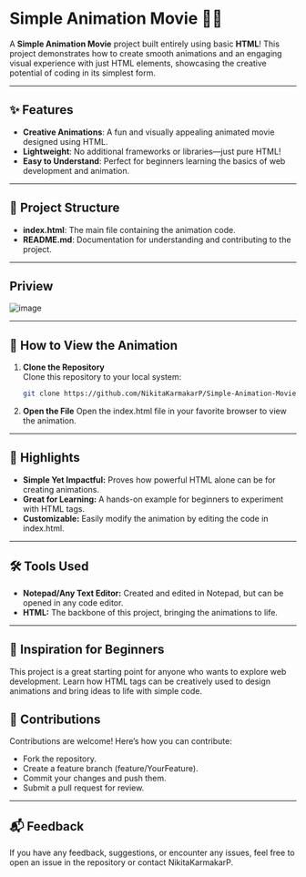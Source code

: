 # Simple Animation Movie 🎥✨  
A **Simple Animation Movie** project built entirely using basic **HTML**! This project demonstrates how to create smooth animations and an engaging visual experience with just HTML elements, showcasing the creative potential of coding in its simplest form.

---

## ✨ Features

- **Creative Animations**: A fun and visually appealing animated movie designed using HTML.
- **Lightweight**: No additional frameworks or libraries—just pure HTML!
- **Easy to Understand**: Perfect for beginners learning the basics of web development and animation.

---

## 📂 Project Structure

- **index.html**: The main file containing the animation code.
- **README.md**: Documentation for understanding and contributing to the project.

---

## Priview

![image](https://github.com/user-attachments/assets/eb44b3a4-52d4-4db6-9ef1-f813df9b9f2a)

---

## 🚀 How to View the Animation

1. **Clone the Repository**  
   Clone this repository to your local system:
   ```bash
   git clone https://github.com/NikitaKarmakarP/Simple-Animation-Movie-In-Notepad-Using-HTML.git

2. **Open the File**
Open the index.html file in your favorite browser to view the animation.

---

## 🌟 Highlights
- **Simple Yet Impactful:** Proves how powerful HTML alone can be for creating animations.
- **Great for Learning:** A hands-on example for beginners to experiment with HTML tags.
- **Customizable:** Easily modify the animation by editing the code in index.html.

---

## 🛠️ Tools Used
- **Notepad/Any Text Editor:** Created and edited in Notepad, but can be opened in any code editor.
- **HTML:** The backbone of this project, bringing the animations to life.

---

## 🌱 Inspiration for Beginners
This project is a great starting point for anyone who wants to explore web development. Learn how HTML tags can be creatively used to design animations and bring ideas to life with simple code.

## 🤝 Contributions
Contributions are welcome! Here’s how you can contribute:

- Fork the repository.
- Create a feature branch (feature/YourFeature).
- Commit your changes and push them.
- Submit a pull request for review.

---

## 📬 Feedback
If you have any feedback, suggestions, or encounter any issues, feel free to open an issue in the repository or contact NikitaKarmakarP.
